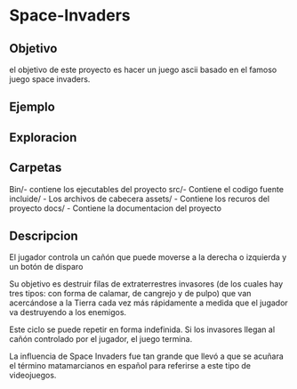 # Space-Invaders


## Objetivo
el objetivo de este proyecto es hacer un juego ascii basado en el famoso juego space invaders.
## Ejemplo 


## Exploracion



## Carpetas
Bin/- contiene los ejecutables del proyecto
src/- Contiene el codigo fuente
incluide/ - Los archivos de cabecera
assets/ - Contiene los recuros del proyecto
docs/ - Contiene la documentacion del proyecto
## Descripcion
El jugador controla un cañón que puede moverse a la derecha o izquierda y un botón de disparo

Su objetivo es destruir filas de extraterrestres invasores (de los cuales hay tres tipos: con forma de calamar, de cangrejo y de pulpo) que van acercándose a la Tierra cada vez más rápidamente a medida que el jugador va destruyendo a los enemigos.

Este ciclo se puede repetir en forma indefinida. Si los invasores llegan al cañón controlado por el jugador, el juego termina.

La influencia de Space Invaders fue tan grande que llevó a que se acuñara el término matamarcianos en español para referirse a este tipo de videojuegos.
